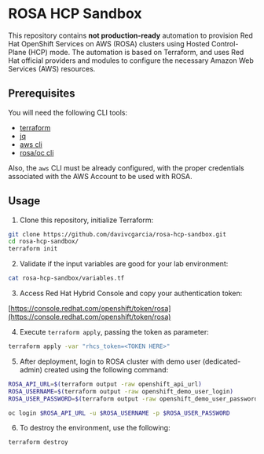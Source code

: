 # ROSA HCP Sandbox

This repository contains **not production-ready** automation to provision Red Hat OpenShift Services on AWS (ROSA) clusters using Hosted Control-Plane (HCP) mode. The automation is based on Terraform, and uses Red Hat official providers and modules to configure the necessary Amazon Web Services (AWS) resources.

## Prerequisites

You will need the following CLI tools:

- [terraform](https://developer.hashicorp.com/terraform/install)
- [jq](https://jqlang.github.io/jq/)
- [aws cli](https://docs.aws.amazon.com/cli/latest/userguide/getting-started-install.html)
- [rosa/oc cli](https://docs.openshift.com/rosa/rosa_install_access_delete_clusters/rosa_getting_started_iam/rosa-installing-rosa.html)

Also, the `aws` CLI must be already configured, with the proper credentials associated with the AWS Account to be used with ROSA.

## Usage

1. Clone this repository, initialize Terraform:

```bash
git clone https://github.com/davivcgarcia/rosa-hcp-sandbox.git
cd rosa-hcp-sandbox/
terraform init
```

2. Validate if the input variables are good for your lab environment:

```bash
cat rosa-hcp-sandbox/variables.tf
```

3. Access Red Hat Hybrid Console and copy your authentication token:

[https://console.redhat.com/openshift/token/rosa](https://console.redhat.com/openshift/token/rosa)

4. Execute `terraform apply`, passing the token as parameter:

```bash
terraform apply -var "rhcs_token=<TOKEN HERE>"
```

5. After deployment, login to ROSA cluster with demo user (dedicated-admin) created using the following command:

```bash
ROSA_API_URL=$(terraform output -raw openshift_api_url)
ROSA_USERNAME=$(terraform output -raw openshift_demo_user_login)
ROSA_USER_PASSWORD=$(terraform output -raw openshift_demo_user_password)

oc login $ROSA_API_URL -u $ROSA_USERNAME -p $ROSA_USER_PASSWORD
```

6. To destroy the environment, use the following:

```bash
terraform destroy
```
